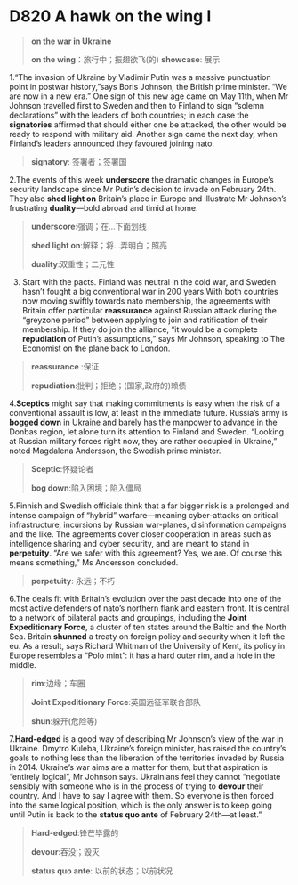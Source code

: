 # D820 A hawk on the wing I
> **on the war in Ukraine**
 > 
> **on the wing**：旅行中；振翅欲飞(的) **showcase**: 展示
 > 

1.“The invasion of Ukraine by Vladimir Putin was a massive punctuation point in post­war history,”says Boris Johnson, the British prime minister. “We are now in a new era.” One sign of this new age came on May 11th, when Mr Johnson travelled first to Sweden and then to Finland to sign “solemn declarations” with the leaders of both countries; in each case the **signatories** affirmed that should either one be attacked, the other would be ready to respond with military aid. Another sign came the next day, when Finland’s leaders announced they favoured joining nato.

> **signatory**: 签署者；签署国
>

2.The events of this week **underscore** the dramatic changes in Europe’s security landscape since Mr Putin’s decision to invade on February 24th. They also **shed light on** Britain’s place in Europe and illustrate Mr Johnson’s frustrating **duality**—bold abroad and timid at home.

> **underscore**:强调；在…下面划线
>
> **shed light on**:解释；将…弄明白；照亮
>
> **duality**:双重性；二元性
>

3. Start with the pacts. Finland was neutral in the cold war, and Sweden hasn’t fought a big conventional war in 200 years.With both countries now moving swiftly towards  nato membership, the agreements with Britain offer particular **reassurance** against Russian attack during the “grey­zone period” between applying to join and ratification of their membership. If they do join the alliance, “it would be a complete **repudiation** of Putin’s assumptions,” says Mr Johnson, speaking to  The Economist on the plane back to London.

> **reassurance** :保证
>
> **repudiation**:批判；拒绝；(国家,政府的)赖债
>

4.**Sceptics** might say that making commitments is easy when the risk of a conventional assault is low, at least in the immediate future. Russia’s army is **bogged down** in Ukraine and barely has the manpower to advance in the Donbas region, let alone turn its attention to Finland and Sweden. “Looking at Russian military forces right now, they are rather occupied in Ukraine,” noted Magdalena Andersson, the Swedish prime minister.

> **Sceptic**:怀疑论者
>
> **bog down**:陷入困境；陷入僵局
>

5.Finnish and Swedish officials think that a far bigger risk is a prolonged and intense campaign of “hybrid” warfare—meaning cyber­-attacks on critical infrastructure, incursions by Russian war-planes, disinformation campaigns and the like. The agreements cover closer co­operation in areas such as intelligence ­sharing and cyber­ security, and are meant to stand in **perpetuity**. “Are we safer with this agreement? Yes, we are. Of course this means something,” Ms Andersson concluded.

> **perpetuity**: 永远；不朽
>

6.The deals fit with Britain’s evolution over the past decade into one of the most active defenders of  nato’s northern flank and eastern front. It is central to a network of bilateral pacts and groupings, including the **Joint Expeditionary Force**, a cluster of ten states around the Baltic and the North Sea. Britain **shunned** a treaty on foreign policy and security when it left the eu. As a result, says Richard Whitman of the University of Kent, its policy in Europe resembles a “Polo mint”: it has a hard outer rim, and a hole in the middle.

> **rim**:边缘；车圈
>
> **Joint Expeditionary Force**:英国远征军联合部队
>
> **shun**:躲开(危险等)
>

7.**Hard­-edged** is a good way of describing Mr Johnson’s view of the war in Ukraine. Dmytro Kuleba, Ukraine’s foreign minister, has raised the country’s goals to nothing less than the liberation of the territories invaded by Russia in 2014. Ukraine’s war aims are a matter for them, but that aspiration is “entirely logical”, Mr Johnson says. Ukrainians feel they cannot “negotiate sensibly with someone who is in the process of trying to **devour** their country. And I have to say I agree with them. So everyone is then forced into the same logical position, which is the only answer is to keep going until Putin is back to the **status quo ante** of February 24th—at least.”

> **Hard­-edged**:锋芒毕露的
>
> **devour**:吞没；毁灭
>
> **status quo ante**: 以前的状态；以前状况
>

